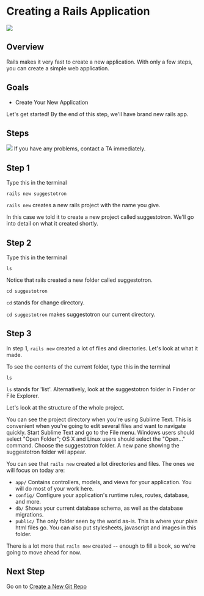 # Creating a Rails Application  

<img src="/images/curriculum/Start_page.png" class="thumbnail"></img>

## Overview

Rails makes it very fast to create a new application. With only a few steps, you can create a simple web application. 


## Goals

* Create Your New Application

Let's get started! By the end of this step, we'll have brand new rails app.


## Steps

<img src="/images/info.png"></img> If you have any problems, contact a TA immediately.


## Step 1

Type this in the terminal

```text
rails new suggestotron
```

`rails new` creates a new rails project with the name you give.

In this case we told it to create a new project called suggestotron. We'll go
into detail on what it created shortly.


## Step 2

Type this in the terminal
```text
ls
```
Notice that rails created a new folder called suggestotron. 


```text
cd suggestotron
```

`cd` stands for change directory.

`cd suggestotron` makes suggestotron our current directory.


## Step 3

In step 1, `rails new` created a lot of files and directories. Let's look at what it made.

To see the contents of the current folder, type this in the terminal

```text
ls
```

`ls` stands for 'list'.  Alternatively, look at the suggestotron folder in Finder or File Explorer. 


Let's look at the structure of the whole project. 

You can see the project directory when you're using Sublime Text. This is
convenient when you're going to edit several files and want to navigate
quickly.  Start Sublime Text and go to the File menu. Windows users should
select "Open Folder"; OS X and Linux users should select the "Open..." command.
Choose the suggestotron folder. A new pane showing the suggestotron folder will appear.

You can see that `rails new` created a lot directories and files. The ones we will focus on today are:

* `app/` Contains controllers, models, and views for your application.  You will do most of your work here.  
* `config/` Configure your application's runtime rules, routes, database, and more.  
* `db/` Shows your current database schema, as well as the database migrations.  
* `public/` The only folder seen by the world as-is. This is where your plain html files go. You can also put stylesheets, javascript and images in this folder.

There is a lot more that `rails new` created --  enough to fill a book,
so we're going to move ahead for now. 


## Next Step

Go on to [Create a New Git Repo](create_a_new_git_repo)
